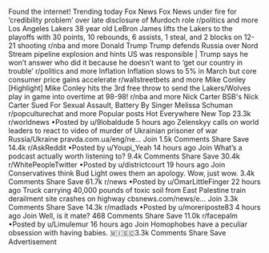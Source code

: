Found the internet!
Trending today
Fox News
Fox News under fire for ‘credibility problem’ over late disclosure of Murdoch role
r/politics and more
Los Angeles Lakers
38 year old LeBron James lifts the Lakers to the playoffs with 30 points, 10 rebounds, 6 assists, 1 steal, and 2 blocks on 12-21 shooting
r/nba and more
Donald Trump
Trump defends Russia over Nord Stream pipeline explosion and hints US was responsible | Trump says he won’t answer who did it because he doesn’t want to ‘get our country in trouble’
r/politics and more
Inflation
Inflation slows to 5% in March but core consumer price gains accelerate
r/wallstreetbets and more
Mike Conley
[Highlight] Mike Conley hits the 3rd free throw to send the Lakers/Wolves play in game into overtime at 98-98!
r/nba and more
Nick Carter
BSB's Nick Carter Sued For Sexual Assault, Battery By Singer Melissa Schuman
r/popculturechat and more
Popular posts
Hot
Everywhere
New
Top
23.3k
r/worldnews
•Posted by
u/9lobaldude
5 hours ago
Zelenskyy calls on world leaders to react to video of murder of Ukrainian prisoner of war
Russia/Ukraine
pravda.com.ua/eng/ne...
Join
1.5k Comments
Share
Save
14.4k
r/AskReddit
•Posted by
u/Youpi_Yeah
14 hours ago
Join
What’s a podcast actually worth listening to?
9.4k Comments
Share
Save
30.4k
r/WhitePeopleTwitter
•Posted by
u/districtcourt
19 hours ago
Join
Conservatives think Bud Light owes them an apology. Wow, just wow.
3.4k Comments
Share
Save
61.7k
r/news
•Posted by
u/OmarLittleFinger
22 hours ago
Truck carrying 40,000 pounds of toxic soil from East Palestine train derailment site crashes on highway
cbsnews.com/news/e...
Join
3.3k Comments
Share
Save
14.3k
r/madlads
•Posted by
u/moreriposte83
4 hours ago
Join
Well, is it mate?
468 Comments
Share
Save
11.0k
r/facepalm
•Posted by
u/Limulemur
16 hours ago
Join
Homophobes have a peculiar obsession with having babies.
 🇲​🇮​🇸​🇨​
3.3k Comments
Share
Save
Advertisement